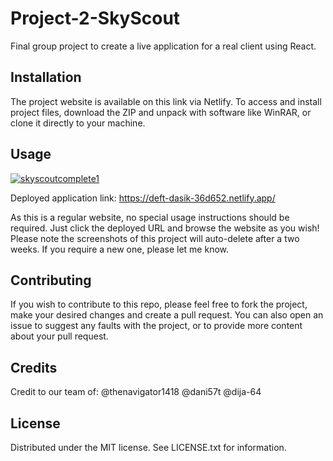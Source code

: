# Project-2-SkyScout
Final group project to create a live application for a real client using React.

## Installation
The project website is available on this link via Netlify. To access and install project files, download the ZIP and unpack with software like WinRAR, or clone it directly to your machine. 

## Usage
<a href="https://ibb.co/GJSH87P"><img src="https://i.ibb.co/LP7NcSp/skyscoutcomplete1.jpg" alt="skyscoutcomplete1" border="0"></a>

Deployed application link: https://deft-dasik-36d652.netlify.app/

As this is a regular website, no special usage instructions should be required. Just click the deployed URL and browse the website as you wish! Please note the screenshots of this project will auto-delete after a two weeks. If you require a new one, please let me know.

## Contributing
If you wish to contribute to this repo, please feel free to fork the project, make your desired changes and create a pull request. You can also open an issue to suggest any faults with the project, or to provide more content about your pull request.

## Credits
Credit to our team of:
@thenavigator1418
@dani57t
@dija-64

## License
Distributed under the MIT license. See LICENSE.txt for information.